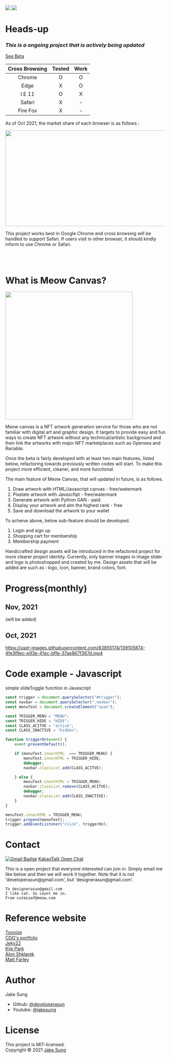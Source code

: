 <img src = https://img.shields.io/badge/NFT-Blockchain-blue></a>
<img src = https://img.shields.io/badge/GAN-A.I-red></a><br/>

# Heads-up
### *This is a ongoing project that is actively being updated*
[See Beta](https://meowcanvas.netlify.app/) <br/> 

|Cross Browsing|Tested|Work|
|:------------:|:----:|:--:|
|Chrome|O|O|
|Edge|X|O|
|I.E 11|O|X|
|Safari|X|-|
|Fire Fox|X|-|

<p>
As of Oct 2021, the market share of each browser is as follows : 
</p>

<img src="https://user-images.githubusercontent.com/83855174/142166441-717e1e94-39c8-4676-a659-f59d3116f123.png" width=1000px height=300px/> <br/>

<p>
This project works best in Google Chrome and cross browsing will be handled to support Safari. If users visit in other browser, it should kindly inform to use Chrome or Safari. 
</p>

<br/>
<br/>

# What is Meow Canvas?
<img src="https://user-images.githubusercontent.com/83855174/137261357-841014a3-63bb-4002-a39d-0de216b8e2f4.png" width=400px height=400px/>

<p>
Meow canvas is a NFT artwork generation service for those who are not familiar with digital art and graphic design. It targets to provide easy and fun ways to create NFT artwork without any technical/artistic background and then link the artworks with major NFT marketplaces such as Opensea and Rariable.   
</p>

<p>
Once the beta is fairly developed with at least two main features, listed below, refactoring towards previously written codes will start. To make this project more efficient, cleaner, and more functional. 
</p>

<p>
The main feature of Meow Canvas, that will updated in future, is as follows. 
<ol>
    <li> Draw artwork with HTML/Javascript canvas - free/watermark </li>
    <li> Pixelate artwork with Javascfipt - free/watermark </li>
    <li> Generate artwork with Python GAN - paid </li>
    <li> Display your artwork and aim the highest rank - free</li>
    <li> Save and download the artwork to your wallet</li>
</ol>
</p>

<p> 
To acheive above, below sub-feature should be developed.
    <ol>
        <li>Login and sign up</li>
        <li>Shopping cart for membership</li>
        <li>Membership payment</li>
    </ol>
</p>

<p>
Handicrafted design assets will be introduced in the refactored project for more clearer project identity. Currently, only banner images in image slider and logo is photoshopped and created by me. Design assets that will be added are such as : logo, icon, banner, brand colors, font.
</p>


# Progress(monthly)
## Nov, 2021
(will be added) 

## Oct, 2021    
https://user-images.githubusercontent.com/83855174/139105874-4fe3f9ec-e93e-41ec-bffe-37ae867f367d.mp4 


# Code example - Javascript 
simple slideToggle function in Javascript

``` Javascript:slideToggle.js
const trigger = document.querySelector("#trigger");
const navbar = document.querySelector(".navbar"); 
const menuText = document.createElement("span");

const TRIGGER_MENU = "MENU";
const TRIGGER_HIDE = "HIDE"; 
const CLASS_ACITVE = "active"; 
const CLASS_INACTIVE = "hidden"; 

function triggerOn(event) { 
    event.preventDefault();

    if (menuText.innerHTML  === TRIGGER_MENU) { 
        menuText.innerHTML = TRIGGER_HIDE;
        debugger;
        navbar.classList.add(CLASS_ACITVE); 

    } else { 
        menuText.innerHTML = TRIGGER_MENU;
        navbar.classList.remove(CLASS_ACITVE);
        debugger;
        navbar.classList.add(CLASS_INACTIVE);
    }
}

menuText.innerHTML = TRIGGER_MENU;
trigger.prepend(menuText);
trigger.addEventListener("click", triggerOn);

```

# Contact
[![Gmail Badge](https://img.shields.io/badge/Gmail-d14836?style=flat-square&logo=Gmail&logoColor=white&link=mailto:designerasun@gmail.com)](mailto:designerasun@gmail.com)
[KakaoTalk Open Chat](https://open.kakao.com/o/giViVoCd)
<p>
This is a open project that everyone interested can join in. Simply email me like below and then we will work it together. 
Note that it is not 'developerasun@gmail.com', but 'designerasun@gmail.com'. 
</p>

``` 
To designerasun@gmail.com 
I like cat. So count me in.
From cuteLoaf@meow.com
```

# Reference website
[Toonize](https://www.toonize.me/) <br/>
[CDG's portfolio](https://cdg-portfolio.com/) <br/>
[Jeky22](https://www.jeky22.com/) <br/>
[Kije Park](https://kijepark.com/#Home) <br/>
[Alon Shklarek](https://www.alonshklarek.com/) <br/>
[Matt Farley](https://mattfarley.ca/)


# Author
Jake Sung
- Github: [@developerasun](https://github.com/developerasun)
- Youtube: [@jakesung](https://www.youtube.com/channel/UC6p9E2JINhaAB7cTd8T2gig)

# License 
This project is MIT-licensed. <br/>
Copyright © 2021 [Jake Sung](https://github.com/developerasun) 



